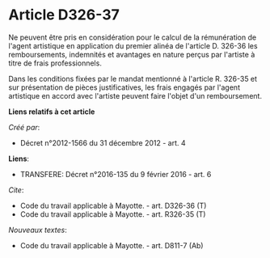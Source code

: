 # Article D326-37

Ne peuvent être pris en considération pour le calcul de la rémunération de l'agent artistique en application du premier
alinéa de l'article D. 326-36 les remboursements, indemnités et avantages en nature perçus par l'artiste à titre de frais
professionnels. 

Dans les conditions fixées par le mandat mentionné à l'article R. 326-35 et sur présentation de pièces justificatives, les
frais engagés par l'agent artistique en accord avec l'artiste peuvent faire l'objet d'un remboursement.

**Liens relatifs à cet article**

_Créé par_:

  - Décret n°2012-1566 du 31 décembre 2012 - art. 4

**Liens**:

  - TRANSFERE: Décret n°2016-135 du 9 février 2016 - art. 6

_Cite_:

  - Code du travail applicable à Mayotte. - art. D326-36 (T)
  - Code du travail applicable à Mayotte. - art. R326-35 (T)

_Nouveaux textes_:

  - Code du travail applicable à Mayotte. - art. D811-7 (Ab)
